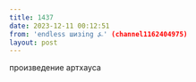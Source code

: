 ```yaml
---
title: 1437
date: 2023-12-11 00:12:51
from: 'endless шизing ⍼' (channel1162404975)
layout: post
---
```


произведение артхауса
